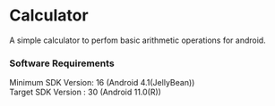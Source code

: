 # Calculator

A simple calculator to perfom basic arithmetic operations for android. <br>

### Software Requirements
Minimum SDK Version: 16 (Android 4.1(JellyBean))<br>
Target SDK Version : 30 (Android 11.0(R))<br>
